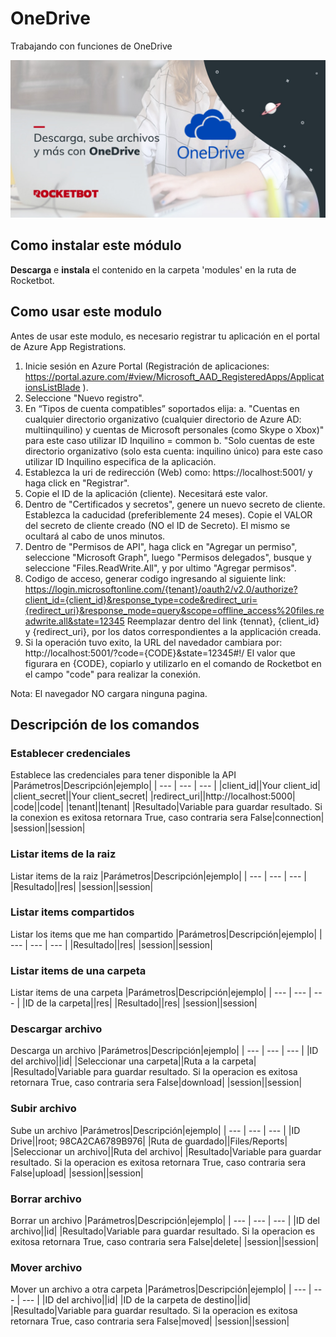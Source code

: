 



# OneDrive
  
Trabajando con funciones de OneDrive  
  
![banner](imgs/Banner_OneDrive.png)
## Como instalar este módulo
  
__Descarga__ e __instala__ el contenido en la carpeta 'modules' en la ruta de Rocketbot.  

## Como usar este modulo

Antes de usar este modulo, es necesario registrar tu aplicación en el portal de Azure App Registrations. 

1. Inicie sesión en Azure Portal (Registración de aplicaciones: https://portal.azure.com/#view/Microsoft_AAD_RegisteredApps/ApplicationsListBlade ).
2. Seleccione "Nuevo registro".
3. En “Tipos de cuenta compatibles” soportados elija:
    a. "Cuentas en cualquier directorio organizativo (cualquier directorio de Azure AD: multiinquilino) y cuentas de Microsoft personales (como Skype o Xbox)" para este caso utilizar  ID Inquilino = common
    b. "Solo cuentas de este directorio organizativo (solo esta cuenta: inquilino único) para este caso utilizar ID Inquilino especifica de la aplicación.
4. Establezca la uri de redirección (Web) como: https://localhost:5001/ y haga click en "Registrar".
5. Copie el ID de la aplicación (cliente). Necesitará este valor.
6. Dentro de "Certificados y secretos", genere un nuevo secreto de cliente. Establezca la caducidad (preferiblemente 24 meses). Copie el VALOR del secreto de cliente creado (NO el ID de Secreto). El mismo se ocultará al cabo de unos minutos.
7. Dentro de "Permisos de API", haga click en "Agregar un permiso", seleccione "Microsoft Graph", luego "Permisos delegados", busque y seleccione "Files.ReadWrite.All", y por ultimo "Agregar permisos".
8. Codigo de acceso, generar codigo ingresando al siguiente link:
https://login.microsoftonline.com/{tenant}/oauth2/v2.0/authorize?client_id={client_id}&response_type=code&redirect_uri={redirect_uri}&response_mode=query&scope=offline_access%20files.readwrite.all&state=12345
Reemplazar dentro del link {tennat}, {client_id} y {redirect_uri}, por los datos correspondientes a la applicación creada.
9. Si la operación tuvo exito, la URL del navedador cambiara por: http://localhost:5001/?code={CODE}&state=12345#!/ 
El valor que figurara en {CODE}, copiarlo y utilizarlo en el comando de Rocketbot en el campo "code" para realizar la conexión.

Nota: El navegador NO cargara ninguna pagina.

## Descripción de los comandos

### Establecer credenciales
  
Establece las credenciales para tener disponible la API
|Parámetros|Descripción|ejemplo|
| --- | --- | --- |
|client_id||Your client_id|
|client_secret||Your client_secret|
|redirect_uri||http://localhost:5000|
|code||code|
|tenant||tenant|
|Resultado|Variable para guardar resultado. Si la conexion es exitosa retornara True, caso contraria sera False|connection|
|session||session|

### Listar items de la raiz
  
Listar items de la raiz
|Parámetros|Descripción|ejemplo|
| --- | --- | --- |
|Resultado||res|
|session||session|

### Listar items compartidos
  
Listar los items que me han compartido
|Parámetros|Descripción|ejemplo|
| --- | --- | --- |
|Resultado||res|
|session||session|

### Listar items de una carpeta
  
Listar items de una carpeta
|Parámetros|Descripción|ejemplo|
| --- | --- | --- |
|ID de la carpeta||res|
|Resultado||res|
|session||session|

### Descargar archivo
  
Descarga un archivo
|Parámetros|Descripción|ejemplo|
| --- | --- | --- |
|ID del archivo||id|
|Seleccionar una carpeta||Ruta a la carpeta|
|Resultado|Variable para guardar resultado. Si la operacion es exitosa retornara True, caso contraria sera False|download|
|session||session|

### Subir archivo
  
Sube un archivo
|Parámetros|Descripción|ejemplo|
| --- | --- | --- |
|ID Drive||root; 98CA2CA6789B976|
|Ruta de guardado||Files/Reports|
|Seleccionar un archivo||Ruta del archivo|
|Resultado|Variable para guardar resultado. Si la operacion es exitosa retornara True, caso contraria sera False|upload|
|session||session|

### Borrar archivo
  
Borrar un archivo
|Parámetros|Descripción|ejemplo|
| --- | --- | --- |
|ID del archivo||id|
|Resultado|Variable para guardar resultado. Si la operacion es exitosa retornara True, caso contraria sera False|delete|
|session||session|

### Mover archivo
  
Mover un archivo a otra carpeta
|Parámetros|Descripción|ejemplo|
| --- | --- | --- |
|ID del archivo||id|
|ID de la carpeta de destino||id|
|Resultado|Variable para guardar resultado. Si la operacion es exitosa retornara True, caso contraria sera False|moved|
|session||session|